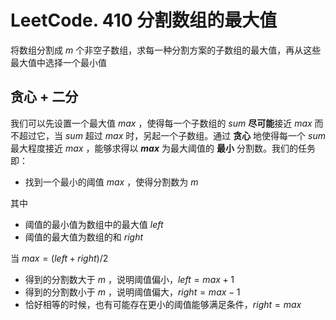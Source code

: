 # LeetCode. 410 分割数组的最大值

将数组分割成 $m$ 个非空子数组，求每一种分割方案的子数组的最大值，再从这些最大值中选择一个最小值



## 贪心 + 二分

我们可以先设置一个最大值 $max$ ，使得每一个子数组的 $sum$ **尽可能**接近 $max$ 而不超过它，当 $sum$ 超过 $max$ 时，另起一个子数组。通过 **贪心** 地使得每一个 $sum$ 最大程度接近 $max$ ，能够求得以 **$max$** 为最大阈值的 **最小** 分割数。我们的任务即：

* 找到一个最小的阈值 $max$ ，使得分割数为 $m$

其中

* 阈值的最小值为数组中的最大值 $left$
* 阈值的最大值为数组的和 $right$

当 $max = (left + right) / 2$ 

* 得到的分割数大于 $m$ ，说明阈值偏小，$left = max + 1$
* 得到的分割数小于 $m$ ，说明阈值偏大，$right = max - 1$
* 恰好相等的时候，也有可能存在更小的阈值能够满足条件，$right = max$